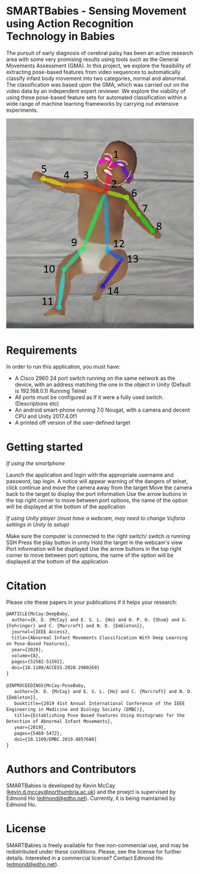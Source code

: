 # SMARTBabies - Sensing Movement using Action Recognition Technology in Babies
The pursuit of early diagnosis of cerebral palsy has been an active research area with some very promising results using tools such as the General Movements Assessment (GMA). In this project, we explore the feasibility of extracting pose-based features from video sequences to automatically classify infant body movement into two categories, normal and abnormal. The classification was based upon the GMA, which was carried out on the video data by an independent expert reviewer. We explore the viability of using these pose-based feature sets for automated classification within a wide range of machine learning frameworks by carrying out extensive experiments.

![baby_pose](Skeleton_RefNr.png)


# Requirements
In order to run this application, you must have:

* A Cisco 2960 24 port switch running on the same network as the device, with an address matching the one in the object in Unity (Default is 192.168.0.1) Running Telnet
* All ports must be configured as if it were a fully used switch. (Descriptions etc)
* An android smart-phone running 7.0 Nougat, with a camera and decent CPU and Unity 2017.4.0f1
* A printed off version of the user-defined target

# Getting started

*If using the smartphone*

Launch the application and login with the appropriate username and password, tap login. A notice will appear warning of the dangers of telnet, click continue and move the camera away from the target Move the camera back to the target to display the port information Use the arrow buttons in the top right corner to move between port options, the name of the option will be displayed at the bottom of the application

*If using Unity player (must have a webcam, may need to change Vuforia settings in Unity to setup)*

Make sure the computer is connected to the right switch/ switch is running SSH Press the play button in unity Hold the target in the webcam's view Port information will be displayed Use the arrow buttons in the top right corner to move between port options, the name of the option will be displayed at the bottom of the application

# Citation
Please cite these papers in your publications if it helps your research:

    @ARTICLE{McCay:DeepBaby,
      author={K. D. {McCay} and E. S. L. {Ho} and H. P. H. {Shum} and G. {Fehringer} and C. {Marcroft} and N. D. {Embleton}},
      journal={IEEE Access}, 
      title={Abnormal Infant Movements Classification With Deep Learning on Pose-Based Features}, 
      year={2020},
      volume={8},
      pages={51582-51592},
      doi={10.1109/ACCESS.2020.2980269}
    }
    
    @INPROCEEDINGS{McCay:PoseBaby,
       author={K. D. {McCay} and E. S. L. {Ho} and C. {Marcroft} and N. D. {Embleton}},
       booktitle={2019 41st Annual International Conference of the IEEE Engineering in Medicine and Biology Society (EMBC)},
       title={Establishing Pose Based Features Using Histograms for the Detection of Abnormal Infant Movements},
       year={2019},
       pages={5469-5472},
       doi={10.1109/EMBC.2019.8857680}
    }
         

# Authors and Contributors
SMARTBabies is developed by Kevin McCay (kevin.d.mccay@northumbria.ac.uk) and the proejct is supervised by Edmond Ho (edmond@edho.net). Currently, it is being maintained by Edmond Ho.

# License
SMARTBabies is freely available for free non-commercial use, and may be redistributed under these conditions. Please, see the license for further details. Interested in a commercial license? Contact Edmond Ho (edmond@edho.net).
